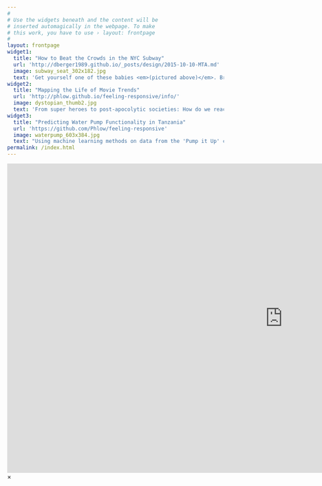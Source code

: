 ```yaml
---
#
# Use the widgets beneath and the content will be
# inserted automagically in the webpage. To make
# this work, you have to use › layout: frontpage
#
layout: frontpage
widget1:
  title: "How to Beat the Crowds in the NYC Subway"
  url: 'http://dberger1989.github.io/_posts/design/2015-10-10-MTA.md'
  image: subway_seat_302x182.jpg
  text: 'Get yourself one of these babies <em>(pictured above)</em>. Breaking down which stations and which times see the most traffic in the MTA Subway system.'
widget2:
  title: "Mapping the Life of Movie Trends"
  url: 'http://phlow.github.io/feeling-responsive/info/'
  image: dystopian_thumb2.jpg
  text: 'From super heroes to post-apocolytic societies: How do we react when a genre starts trending?'
widget3:
  title: "Predicting Water Pump Functionality in Tanzania"
  url: 'https://github.com/Phlow/feeling-responsive'
  image: waterpump_603x384.jpg
  text: "Using machine learning methods on data from the 'Pump it Up' challenge from <em>drivendata.com</em> to predict which pumps need to be repaired."
permalink: /index.html
---
```


<div id="videoModal" class="reveal-modal large" data-reveal="">
  <div class="flex-video widescreen vimeo" style="display: block;">
    <iframe width="1280" height="720" src="https://www.youtube.com/embed/3b5zCFSmVvU" frameborder="0" allowfullscreen></iframe>
  </div>
  <a class="close-reveal-modal">&#215;</a>
</div>
